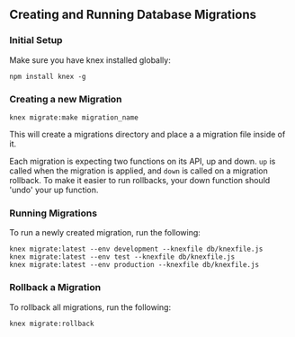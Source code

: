 ## Creating and Running Database Migrations

### Initial Setup
Make sure you have knex installed globally:
```
npm install knex -g
```

### Creating a new Migration
```
knex migrate:make migration_name
```

This will create a migrations directory and place a a migration file inside of it.

Each migration is expecting two functions on its API, up and down. `up` is called when the migration is applied, and `down` is called on a migration rollback. To make it easier to run rollbacks, your down function should 'undo' your up function.

### Running Migrations
To run a newly created migration, run the following:
```
knex migrate:latest --env development --knexfile db/knexfile.js
knex migrate:latest --env test --knexfile db/knexfile.js
knex migrate:latest --env production --knexfile db/knexfile.js
```

### Rollback a Migration
To rollback all migrations, run the following:
```
knex migrate:rollback
```